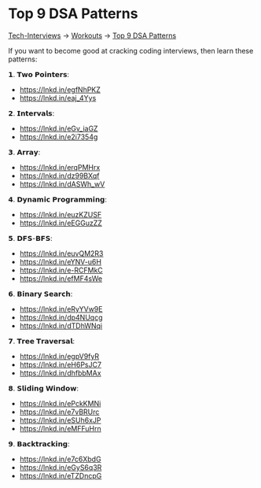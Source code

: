 # Top 9 DSA Patterns

[Tech-Interviews](../../../README.md) -> [Workouts](../../Workouts/Workouts.md) -> [Top 9 DSA Patterns](../Top%209%20DSA%20Patterns/Top9DSAPatterns.md)

If you want to become good at cracking coding interviews, then learn these patterns:

𝟭. 𝗧𝘄𝗼 𝗣𝗼𝗶𝗻𝘁𝗲𝗿𝘀:
 - https://lnkd.in/egfNhPKZ
 - https://lnkd.in/eaj_4Yys

𝟮. 𝗜𝗻𝘁𝗲𝗿𝘃𝗮𝗹𝘀:
 - https://lnkd.in/eGv_iaGZ
 - https://lnkd.in/e2i7354g
 
𝟯. 𝗔𝗿𝗿𝗮𝘆:
 - https://lnkd.in/erqPMHrx
 - https://lnkd.in/dz99BXqf
 - https://lnkd.in/dASWh_wV

𝟰. 𝗗𝘆𝗻𝗮𝗺𝗶𝗰 𝗣𝗿𝗼𝗴𝗿𝗮𝗺𝗺𝗶𝗻𝗴:
 - https://lnkd.in/euzKZUSF
 - https://lnkd.in/eEGGuzZZ

𝟱. 𝗗𝗙𝗦-𝗕𝗙𝗦:
 - https://lnkd.in/euvQM2R3
 - https://lnkd.in/eYNV-u6H
 - https://lnkd.in/e-RCFMkC
 - https://lnkd.in/efMF4sWe

𝟲. 𝗕𝗶𝗻𝗮𝗿𝘆 𝗦𝗲𝗮𝗿𝗰𝗵:
 - https://lnkd.in/eRyYVw9E
 - https://lnkd.in/dp4NUqcg
 - https://lnkd.in/dTDhWNqi

𝟳. 𝗧𝗿𝗲𝗲 𝗧𝗿𝗮𝘃𝗲𝗿𝘀𝗮𝗹:
 - https://lnkd.in/egpV9fyR
 - https://lnkd.in/eH6PsJC7
 - https://lnkd.in/dhfbbMAx

𝟴. 𝗦𝗹𝗶𝗱𝗶𝗻𝗴 𝗪𝗶𝗻𝗱𝗼𝘄:
 - https://lnkd.in/ePckKMNi
 - https://lnkd.in/e7vBRUrc
 - https://lnkd.in/eSUh6xJP
 - https://lnkd.in/eMFFuHrn

𝟵. 𝗕𝗮𝗰𝗸𝘁𝗿𝗮𝗰𝗸𝗶𝗻𝗴:
 - https://lnkd.in/e7c6XbdG
 - https://lnkd.in/eGyS6q3R
 - https://lnkd.in/eTZDncpG